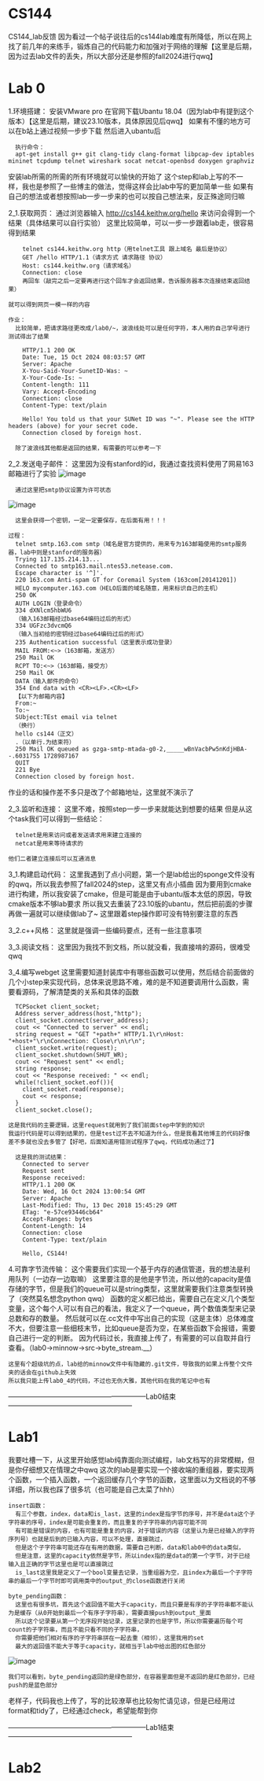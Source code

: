 # CS144
CS144_lab反馈
因为看过一个帖子说往后的cs144lab难度有所降低，所以在网上找了前几年的来练手，锻炼自己的代码能力和加强对于网络的理解【这里是后期，因为过去lab文件的丢失，所以大部分还是参照的fall2024进行qwq】

# Lab 0
1.环境搭建：
  安装VMware pro 在官网下载Ubantu 18.04（因为lab中有提到这个版本）【这里是后期，建议23.10版本，具体原因见后qwq】
  如果有不懂的地方可以在b站上通过视频一步步下载
  然后进入ubantu后
  
      执行命令：
      apt-get install g++ git clang-tidy clang-format libpcap-dev iptables mininet tcpdump telnet wireshark socat netcat-openbsd doxygen graphviz
        
  安装lab所需的所需的所有环境就可以愉快的开始了
  这个step和lab上写的不一样，我也是参照了一些博主的做法，觉得这样会比lab中写的更加简单一些
  如果有自己的想法或者想按照lab一步一步来的也可以按自己想法来，反正殊途同归嘛

2_1.获取网页：
    通过浏览器输入 http://cs144.keithw.org/hello 来访问会得到一个结果（具体结果可以自行实验）
    这里比较简单，可以一步一步跟着lab走，很容易得到结果
    
        telnet cs144.keithw.org http（用telnet工具 跟上域名 最后是协议）
        GET /hello HTTP/1.1（请求方式 请求路径 协议）
        Host: cs144.keithw.org（请求域名）
        Connection: close
        再回车（敲完之后一定要再进行这个回车才会返回结果，告诉服务器本次连接结束返回结果）
    
    就可以得到网页一模一样的内容

    作业：
      比较简单，把请求路径更改成/lab0/~，波浪线处可以是任何字符，本人用的自己学号进行测试得出了结果
      
        HTTP/1.1 200 OK
        Date: Tue, 15 Oct 2024 08:03:57 GMT
        Server: Apache
        X-You-Said-Your-SunetID-Was: ~
        X-Your-Code-Is: ~
        Content-length: 111
        Vary: Accept-Encoding
        Connection: close
        Content-Type: text/plain
        
        Hello! You told us that your SUNet ID was "~". Please see the HTTP headers (above) for your secret code.
        Connection closed by foreign host.
        
      除了波浪线其他都是返回的结果，有需要的可以参考一下

2_2.发送电子邮件：
    这里因为没有stanford的id，我通过查找资料使用了网易163邮箱进行了实验
    ![image](https://github.com/user-attachments/assets/05fdff8d-ca72-470b-82fc-1e6aa5c9682a)
    
      通过这里把smtp协议设置为许可状态
    
  ![image](https://github.com/user-attachments/assets/4e780c47-c224-4e08-810c-0c9c08dafe7a)
    
      这里会获得一个密钥，一定一定要保存，在后面有用！！！
    
    过程：
      telnet smtp.163.com smtp（域名是官方提供的，用来专为163邮箱使用的smtp服务器，lab中则是stanford的服务器）
      Trying 117.135.214.13...
      Connected to smtp163.mail.ntes53.netease.com.
      Escape character is '^]'.
      220 163.com Anti-spam GT for Coremail System (163com[20141201])
      HELO mycomputer.163.com（HELO后面的域名随意，用来标识自己的主机）
      250 OK
      AUTH LOGIN（登录命令）
      334 dXNlcm5hbWU6
      （输入163邮箱经过base64编码过后的形式）
      334 UGFzc3dvcmQ6
      （输入当初给的密钥经过base64编码过后的形式）
      235 Authentication successful（这里表示成功登录）
      MAIL FROM:<~>（163邮箱，发送方）
      250 Mail OK
      RCPT TO:<~>（163邮箱，接受方）
      250 Mail OK
      DATA（输入邮件的命令）
      354 End data with <CR><LF>.<CR><LF>
      【以下为邮箱内容】
      From:~
      To:~
      SUbject:TEst email via telnet
      （换行）
      hello cs144（正文）
      .（以单行.为结束符）
      250 Mail OK queued as gzga-smtp-mtada-g0-2,_____wBnVacbPw5nKdjHBA--.60317S5 1728987167
      QUIT
      221 Bye
      Connection closed by foreign host.

  作业的话和操作差不多只是改了个邮箱地址，这里就不演示了

2_3.监听和连接：
    这里不难，按照step一步一步来就能达到想要的结果
    但是从这个task我们可以得到一些结论：
    
      telnet是用来访问或者发送请求用来建立连接的
      netcat是用来等待请求的

    他们二者建立连接后可以互通消息

3_1.构建启动代码：
    这里我遇到了点小问题，第一个是lab给出的sponge文件没有的qwq，所以我去参照了fall2024的step，这里又有点小插曲
    因为要用到cmake进行构建，所以我安装了cmake，但是可能是由于ubantu版本太低的原因，导致cmake版本不够lab要求
    所以我又去重装了23.10版的ubantu，然后把前面的步骤再做一遍就可以继续做lab了~
    这里跟着step操作即可没有特别要注意的东西

3_2.c++风格：
    这里就是强调一些编码要点，还有一些注意事项

3_3.阅读文档：
    这里因为我找不到文档，所以就没看，我直接啃的源码，很难受qwq

3_4.编写webget
    这里需要知道封装库中有哪些函数可以使用，然后结合前面做的几个小step来实现代码，总体来说思路不难，难的是不知道要调用什么函数，需要看源码，了解清楚类的关系和具体的函数

      TCPSocket client_socket;
      Address server_address(host,"http");
      client_socket.connect(server_address);
      cout << "Connected to server" << endl;
      string request = "GET "+path+" HTTP/1.1\r\nHost: "+host+"\r\nConnection: Close\r\n\r\n";
      client_socket.write(request);
      client_socket.shutdown(SHUT_WR);
      cout << "Request sent" << endl;
      string response;
      cout << "Response received: " << endl;
      while(!client_socket.eof()){
    	client_socket.read(response);
    	cout << response;
      }
      client_socket.close();

    这是我代码的主要逻辑，这里request就用到了我们前面step中学到的知识
    我运行代码是可以得到结果的，但是test过不去不知道为什么，但是我看其他博主的代码好像差不多就也没去多管了【好吧，后面知道用错测试程序了qwq，代码成功通过了】

      这是我的测试结果：
        Connected to server
        Request sent
        Response received: 
        HTTP/1.1 200 OK
        Date: Wed, 16 Oct 2024 13:00:54 GMT
        Server: Apache
        Last-Modified: Thu, 13 Dec 2018 15:45:29 GMT
        ETag: "e-57ce93446cb64"
        Accept-Ranges: bytes
        Content-Length: 14
        Connection: close
        Content-Type: text/plain
        
        Hello, CS144!

4.可靠字节流传输：
  这个需要我们实现一个基于内存的通信管道，我的想法是利用队列（一边存一边取嘛）
  这里要注意的是他是字节流，所以他的capacity是值存储的字节，但是我们的queue可以是string类型，这里就需要我们注意类型转换了（突然莫名想念python qwq）
  函数的定义都已给出，需要自己在定义几个类型变量，这个每个人可以有自己的看法，我定义了一个queue，两个数值类型来记录总数和存的数量。
  然后就可以在.cc文件中写出自己的实现（这是主体）总体难度不大，但要注意一些细枝末节，比如queue是否为空，在某些函数下会报错，需要自己进行一定的判断。
  因为代码过长，我直接上传了，有需要的可以自取并自行查看。（lab0->minnow->src->byte_stream.__）

    这里有个超级坑的点，lab给的minnow文件中有隐藏的.git文件，导致我的如果上传整个文件夹的话会在github上失效
    所以我只能上传lab0_4的代码，不过也无伤大雅，其他代码在我的笔记中也有

————————————————————Lab0结束——————————————————


# Lab1
我要吐槽一下，从这里开始感觉lab纯靠面向测试编程，lab文档写的非常模糊，但是你仔细想又在情理之中qwq
这次的lab是要实现一个接收端的重组器，要实现两个函数，一个插入函数，一个返回缓存几个字节的函数，这里面以为文档说的不够详细，所以我也踩了很多坑（也可能是自己太菜了hhh）

    insert函数：
      有三个参数，index，data和is_last，这里的index是指字节的序号，并不是data这个子字符串的序号，index是可能会重复的，而且重复的子字符串的内容可能不同
      有可能是错误的内容，也有可能是重复的内容，对于错误的内容（这里认为是已经输入的字符序列号）也就是后到的已输入内容，可以不处理，直接跳过，
      但是这个子字符串可能还存在有用的数据，需要自己判断，data和lab0中的data类似，
      但是注意，这里的capacity依然是字节，所以index指的是data的第一个字节，对于已经输入且正确的字节这里也是可以直接跳过
      is_last这里我是定义了一个bool变量去记录，当重组器为空，且index为最后一个子字符串的最后一个字节时即可调用类中的output_的close函数进行关闭

    byte_pending函数：
      这里也有很多坑，首先这个返回值不能大于capacity，而且只要是有序的子字符串都不能认为是缓存（从0开始到最后一个有序子字符串），需要直接push到output_里面
      所以这个记录要从第一个无序段开始记录，这里记录的也是字节，所以你需要遍历每个可count的子字符串，而且不能只看不同的子字符串，
      你需要把他们相对有序的子字符串拼在一起去重（相邻），这里我用的set
      最大的返回值不能大于等于capacity，就相当于lab中给出图的红色部分

 ![image](https://github.com/user-attachments/assets/8dc39002-df11-4cf6-a38c-8091a0aa5b36)

    我们可以看到，byte_pending返回的是绿色部分，在容器里面但是不返回的是红色部分，已经push的是蓝色部分

老样子，代码我也上传了，写的比较潦草也比较匆忙请见谅，但是已经用过format和tidy了，已经通过check，希望能帮到你

————————————————————Lab1结束——————————————————


# Lab2




      
